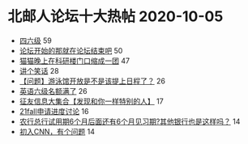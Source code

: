 # 北邮人论坛十大热帖 2020-10-05

- [四六级](https://bbs.byr.cn/article/StudyShare/198402) 59
- [论坛开始的那就在论坛结束吧](https://bbs.byr.cn/article/Feeling/3156747) 50
- [猫猫晚上在科研楼门口缩成一团](https://bbs.byr.cn/article/Picture/3267311) 47
- [讲个笑话](https://bbs.byr.cn/article/Talking/6230489) 28
- [【问题】游泳馆开放是不是该提上日程了？](https://bbs.byr.cn/article/Swim/128522) 26
- [英语六级名额满了](https://bbs.byr.cn/article/AimGraduate/1197810) 26
- [征友信息大集合【发现和你一样特别的人】](https://bbs.byr.cn/article/Friends/1971258) 17
- [21fall申请进度讨论](https://bbs.byr.cn/article/GoAbroad/372795) 16
- [农行总行试用期6个月后面还有6个月见习期?其他银行也是这样吗？](https://bbs.byr.cn/article/Job/2103808) 14
- [初入CNN，有个问题](https://bbs.byr.cn/article/ML_DM/37117) 14


